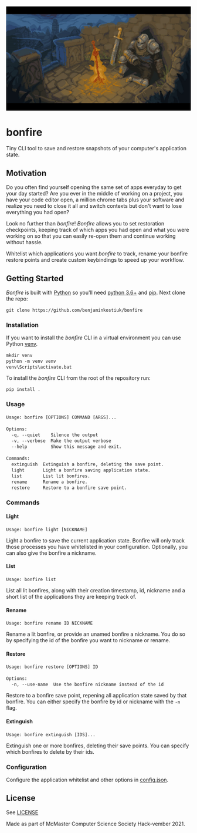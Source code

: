 ![bonfire](bonfire.jpg)

# bonfire
Tiny CLI tool to save and restore snapshots of your computer's application state.

## Motivation
Do you often find yourself opening the same set of apps everyday to get your day started? Are you ever in the middle of working on a project, you have your code editor open, a million chrome tabs plus your software and realize you need to close it all and switch contexts but don't want to lose everything you had open?

Look no further than _bonfire_! _Bonfire_ allows you to set restoration checkpoints, keeping track of which apps you had open and what you were working on so that you can easily re-open them and continue working without hassle.

Whitelist which applications you want _bonfire_ to track, rename your bonfire restore points and create custom keybindings to speed up your workflow. 

## Getting Started
_Bonfire_ is built with [Python](https://www.python.org/) so you'll need [python 3.6+](https://www.python.org/downloads/) and [pip](https://pypi.org/project/pip/).
Next clone the repo:
```
git clone https://github.com/benjaminkostiuk/bonfire
```

### Installation
If you want to install the _bonfire_ CLI in a virtual environment you can use Python [venv](https://docs.python.org/3/library/venv.html). 
```
mkdir venv
python -m venv venv
venv\Scripts\activate.bat
```
To install the _bonfire_ CLI from the root of the repository run:
```
pip install .
```

### Usage
```shell
Usage: bonfire [OPTIONS] COMMAND [ARGS]...

Options:
  -q, --quiet    Silence the output
  -v, --verbose  Make the output verbose
  --help         Show this message and exit.

Commands:
  extinguish  Extinguish a bonfire, deleting the save point.
  light       Light a bonfire saving application state.
  list        List lit bonfires.
  rename      Rename a bonfire.
  restore     Restore to a bonfire save point.
```
### Commands
#### Light
```
Usage: bonfire light [NICKNAME]
```
Light a bonfire to save the current application state. Bonfire will only track those processes you have whitelisted in your configuration.
Optionally, you can also give the bonfire a nickname.

#### List
```
Usage: bonfire list
```
List all lit bonfires, along with their creation timestamp, id, nickname and a short list of the applications they are keeping track of.

#### Rename
```
Usage: bonfire rename ID NICKNAME
```
Rename a lit bonfire, or provide an unamed bonfire a nickname. You do so by specifying the id of the bonfire you want to nickname or rename.

#### Restore
```
Usage: bonfire restore [OPTIONS] ID

Options:
  -n, --use-name  Use the bonfire nickname instead of the id
```
Restore to a bonfire save point, repening all application state saved by that bonfire. You can either specify the bonfire by id or nickname with the `-n` flag.

#### Extinguish
```
Usage: bonfire extinguish [IDS]...
```
Extinguish one or more bonfires, deleting their save points. You can specify which bonfires to delete by their ids.

### Configuration
Configure the application whitelist and other options in [config.json](./store/config.json).

## License
See [LICENSE](LICENSE)

Made as part of McMaster Computer Science Society Hack-vember 2021.


